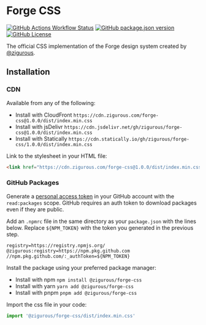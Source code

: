 # Forge CSS

<a href="https://github.com/zigurous/forge-css/actions"><img alt="GitHub Actions Workflow Status" src="https://img.shields.io/github/actions/workflow/status/zigurous/forge-css/publish-release.yml" /></a>
<a href="https://github.com/zigurous/forge-css/pkgs/npm/forge-css"><img alt="GitHub package.json version" src="https://img.shields.io/github/package-json/v/zigurous/forge-css" /></a>
<a href="https://github.com/zigurous/forge-css/blob/main/LICENSE"><img alt="GitHub License" src="https://img.shields.io/github/license/zigurous/forge-css" /></a>

The official CSS implementation of the Forge design system created by [@zigurous](https://github.com/zigurous).

## Installation

### CDN

Available from any of the following:
- Install with CloudFront `https://cdn.zigurous.com/forge-css@1.0.0/dist/index.min.css`
- Install with jsDelivr `https://cdn.jsdelivr.net/gh/zigurous/forge-css@1.0.0/dist/index.min.css`
- Install with Statically `https://cdn.statically.io/gh/zigurous/forge-css/1.0.0/dist/index.min.css`

Link to the stylesheet in your HTML file:
```html
<link href="https://cdn.zigurous.com/forge-css@1.0.0/dist/index.min.css" rel="stylesheet">
```

### GitHub Packages

Generate a [personal access token](https://github.com/settings/tokens) in your GitHub account with the `read:packages` scope. GitHub requires an auth token to download packages even if they are public.

Add an `.npmrc` file in the same directory as your `package.json` with the lines below. Replace `${NPM_TOKEN}` with the token you generated in the previous step.
```
registry=https://registry.npmjs.org/
@zigurous:registry=https://npm.pkg.github.com
//npm.pkg.github.com/:_authToken=${NPM_TOKEN}
```

Install the package using your preferred package manager:
- Install with npm `npm install @zigurous/forge-css`
- Install with yarn `yarn add @zigurous/forge-css`
- Install with pnpm `pnpm add @zigurous/forge-css`


Import the css file in your code:
```js
import '@zigurous/forge-css/dist/index.min.css'
```
